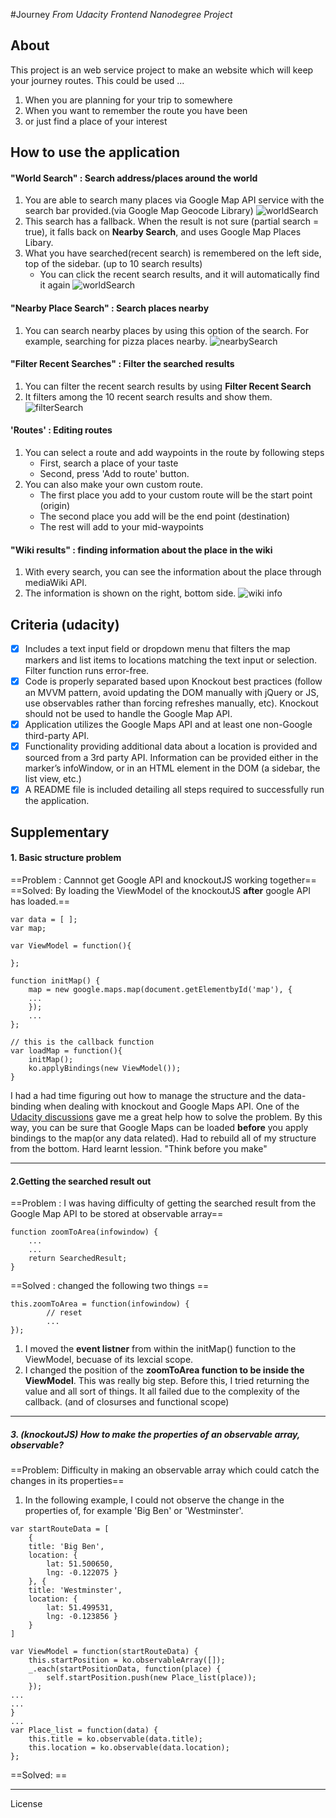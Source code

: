 #Journey
*From Udacity Frontend Nanodegree Project*

## About
This project is an web service project  to make an website which will keep your journey routes.
This could be used ...
1. When you are planning for your trip to somewhere
2. When you want to remember the route you have been
3. or just find a place of your interest

## How to use the application

#### "World Search" : Search address/places around the world
1. You are able to search many places via Google Map API service with the search bar provided.(via Google Map Geocode Library)
![worldSearch](https://github.com/storymessinger/Journey/blob/master/README_img/worldSearch_img_01.PNG)
2. This search has a fallback. When the result is not sure (partial search = true), it falls back on **Nearby Search**, and uses Google Map Places Libary.
3. What you have searched(recent search) is remembered on the left side, top of the sidebar. (up to 10 search results)
	- You can click the recent search results, and it will automatically find it again
![worldSearch](https://github.com/storymessinger/Journey/blob/master/README_img/worldSearch_img_02.PNG)

#### "Nearby Place Search" : Search places nearby
1. You can search nearby places by using this option of the search. For example, searching for pizza places nearby.
![nearbySearch](https://github.com/storymessinger/Journey/blob/master/README_img/nearbySearch_img_01.PNG)

#### "Filter Recent Searches" : Filter the searched results 
1. You can filter the recent search results by using **Filter Recent Search**
2. It filters among the 10 recent search results and show them.
![filterSearch](https://github.com/storymessinger/Journey/blob/master/README_img/filterSearch_img_01.PNG)

#### 'Routes' : Editing routes
1. You can select a route and add waypoints in the route by following steps
	- First, search a place of your taste
	- Second, press 'Add to route' button.
2. You can also make your own custom route.
	- The first place you add to your custom route will be the start point (origin)
    - The second place you add will be the end point (destination)
    - The rest will add to your mid-waypoints

#### "Wiki results" : finding information about the place in the wiki
1. With every search, you can see the information about the place through mediaWiki API.
2. The information is shown on the right, bottom side.
![wiki info](https://github.com/storymessinger/Journey/blob/master/README_img/wikiInfo_img_01.PNG)


## Criteria (udacity)
- [x] Includes a text input field or dropdown menu that filters the map markers and list items to locations matching the text input or selection. Filter function runs error-free.
- [x] Code is properly separated based upon Knockout best practices (follow an MVVM pattern, avoid updating the DOM manually with jQuery or JS, use observables rather than forcing refreshes manually, etc). Knockout should not be used to handle the Google Map API.
- [x] Application utilizes the Google Maps API and at least one non-Google third-party API.
- [x] Functionality providing additional data about a location is provided and sourced from a 3rd party API. Information can be provided either in the marker’s infoWindow, or in an HTML element in the DOM (a sidebar, the list view, etc.)
- [x] A README file is included detailing all steps required to successfully run the application.

## Supplementary

#### 1. Basic structure problem
==Problem : Cannnot get Google API and knockoutJS working together==
==Solved: By loading the ViewModel of the knockoutJS **after** google API has loaded.==
```
var data = [ ];
var map;

var ViewModel = function(){

};

function initMap() {
	map = new google.maps.map(document.getElementbyId('map'), {
    ...
    });
    ...
};

// this is the callback function
var loadMap = function(){
	initMap();
    ko.applyBindings(new ViewModel());
}
```

I had a had time figuring out how to manage the structure and the data-binding when dealing with knockout and Google Maps API. One of the [Udacity discussions](https://discussions.udacity.com/t/fighting-a-knockout-vs-google-maps-brick-wall/164367/4) gave me a great help how to solve the problem.
By this way, you can be sure that Google Maps can be loaded **before** you apply bindings to the map(or any data related).
Had to rebuild all of my structure from the bottom. Hard learnt lession. "Think before you make"

___


#### 2.Getting the searched result out
==Problem : I was having difficulty of getting the searched result from the Google Map API to be stored at observable array== 
```
function zoomToArea(infowindow) {
	...
    ...
    return SearchedResult;
}
```
==Solved : changed the following two things == 
```
this.zoomToArea = function(infowindow) {
		// reset
        ...
});
```
1. I moved the **event listner** from within the initMap() function to the ViewModel, becuase of its lexcial scope.
2. I changed the position of the **zoomToArea function to be inside the ViewModel**. This was really big step. Before this, I tried returning the value and all sort of things. It all failed due to the complexity of the callback. (and of closurses and functional scope)

___


##### 3. (knockoutJS) How to make the properties of an observable array, observable?

==Problem: Difficulty in making an observable array which could catch the changes in its properties==

1. In the following example, I could not observe the change in the properties of, for example 'Big Ben' or 'Westminster'.

```
var startRouteData = [
	{
    title: 'Big Ben',
    location: {
        lat: 51.500650,
        lng: -0.122075 }
	}, {
    title: 'Westminster',
    location: {
        lat: 51.499531,
        lng: -0.123856 }
	}
]
```
```
var ViewModel = function(startRouteData) {
	this.startPosition = ko.observableArray([]);
    _.each(startPositionData, function(place) {
        self.startPosition.push(new Place_list(place));
    });
...
...
}
...
var Place_list = function(data) {
    this.title = ko.observable(data.title);
    this.location = ko.observable(data.location);
};
```
==Solved: ==


___
 License
